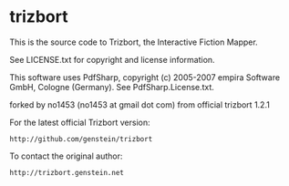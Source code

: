 trizbort
========

This is the source code to Trizbort, the Interactive Fiction Mapper.

See LICENSE.txt for copyright and license information.

This software uses PdfSharp, copyright (c) 2005-2007 empira Software GmbH, Cologne (Germany). See PdfSharp.License.txt.

forked by no1453 (no1453 at gmail dot com) from official trizbort 1.2.1

For the latest official Trizbort version:

	http://github.com/genstein/trizbort

To contact the original author:

	http://trizbort.genstein.net
